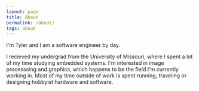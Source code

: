 ```yaml
---
layout: page
title: About
permalink: /about/
tags: about
---
```


I'm Tyler and I am a software engineer by day.

I recieved my undergrad from the University of Missouri, where I spent a lot of my time studying embedded systems. I'm interested in image processsing and graphics, which happens to be the field I'm currently working in. Most of my time outside of work is spent running, traveling or designing hobbyist hardware and software.

